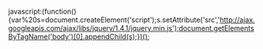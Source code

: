 javascript:(function(){var%20s=document.createElement('script');s.setAttribute('src','http://ajax.googleapis.com/ajax/libs/jquery/1.4.1/jquery.min.js');document.getElementsByTagName('body')[0].appendChild(s);})();
